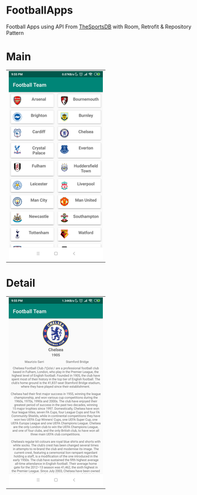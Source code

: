 # FootballApps
Football Apps using API From <a href="https://www.thesportsdb.com/api.php">TheSportsDB<a/> with Room, Retrofit & Repository Pattern

# Main
<table><tr>
<td><img src="https://github.com/IhwanID/football/blob/master/app/src/main/res/drawable/detail.png" width="256/" style="max-width:100%;"></td>
</tr></table>

# Detail
<table><tr>
<td><img src="https://raw.githubusercontent.com/IhwanID/football/master/app/src/main/res/drawable/main.png" width="256/" style="max-width:100%;"></td>
</tr></table>
